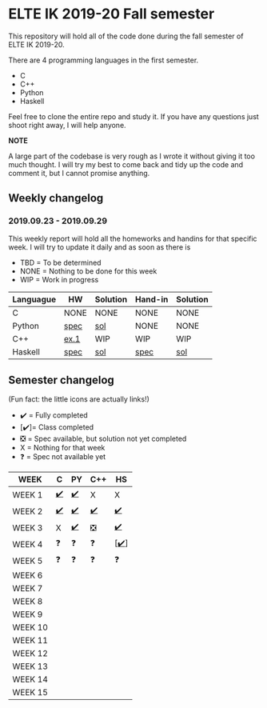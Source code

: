 # ELTE IK 2019-20 Fall semester

This repository will hold all of the code done during the fall semester of ELTE IK 2019-20.  

There are 4 programming languages in the first semester.
- C
- C++
- Python
- Haskell

Feel free to clone the entire repo and study it. If you have any questions just shoot right away, I will help anyone.

**NOTE**

A large part of the codebase is very rough as I wrote it without giving it too much thought. I will try my best to come back and 
tidy up the code and comment it, but I cannot promise anything.

## Weekly changelog
### 2019.09.23 - 2019.09.29

This weekly report will hold all the homeworks and handins for that specific week. I will try to update it daily and as soon as there is 

- TBD = To be determined
- NONE = Nothing to be done for this week
- WIP = Work in progress

|   Languague   | HW | Solution | Hand-in | Solution |
| ------------- | -- | -------- | ------- | -------- |
|       C       |NONE|NONE|NONE|NONE|
|     Python    |[spec](https://docs.google.com/document/d/1Rs6kQr4kPAaEutmy-4yN4HEJYTxUqwuD_DeQil2suwI/edit)|[sol](https://github.com/Yazurai/ELTE-IK-19-20/tree/master/PY/Week%203/HW)|NONE|NONE|
|      C++      |[ex.1](http://progalap.elte.hu/downloads/gyakorlat/progalap_konst_tomb.pdf)|WIP|WIP|WIP|
|    Haskell    |[spec](https://people.inf.elte.hu/poor_a/fp2.pdf)|[sol](https://github.com/Yazurai/ELTE-IK-19-20/blob/master/HS/WEEK%203/class.hs)|[spec](https://github.com/Yazurai/ELTE-IK-19-20/blob/master/HS/WEEK%203/HW.txt)|[sol](https://github.com/Yazurai/ELTE-IK-19-20/blob/master/HS/WEEK%203/HW.hs)|

## Semester changelog

(Fun fact: the little icons are actually links!)
- ✔️  = Fully completed
- [✔️]= Class completed
- ❎  = Spec available, but solution not yet completed
- X  = Nothing for that week
- ❓  = Spec not available yet

| WEEK | C | PY | C++ | HS |
| ---- | - | -- | --- | -- |
| WEEK 1|[✔️](https://github.com/Yazurai/ELTE-IK-19-20/tree/master/C/Week%201)|[✔️](https://github.com/Yazurai/ELTE-IK-19-20/tree/master/PY/Week%201)|X|X|
| WEEK 2|[✔️](https://github.com/Yazurai/ELTE-IK-19-20/tree/master/C/Week%202)|[✔️](https://github.com/Yazurai/ELTE-IK-19-20/tree/master/PY/Week%202)|[✔️](https://github.com/Yazurai/ELTE-IK-19-20/tree/master/C%2B%2B/WEEK%202)|[✔️](https://github.com/Yazurai/ELTE-IK-19-20/tree/master/HS/WEEK%202)|
| WEEK 3|X|[✔️](https://github.com/Yazurai/ELTE-IK-19-20/tree/master/PY/Week%203)|❎|[✔️](https://github.com/Yazurai/ELTE-IK-19-20/tree/master/HS/WEEK%203)|
| WEEK 4|❓|❓|❓|[[✔️](https://github.com/Yazurai/ELTE-IK-19-20/tree/master/HS/WEEK%204)]|
| WEEK 5|❓|❓|❓|❓|
| WEEK 6|||||
| WEEK 7|||||
| WEEK 8|||||
| WEEK 9|||||
| WEEK 10|||||
| WEEK 11|||||
| WEEK 12|||||
| WEEK 13|||||
| WEEK 14|||||
| WEEK 15|||||
